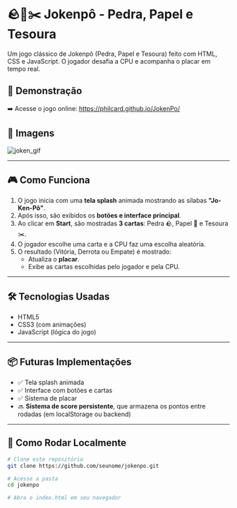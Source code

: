 # 🪨📄✂️ Jokenpô - Pedra, Papel e Tesoura

Um jogo clássico de Jokenpô (Pedra, Papel e Tesoura) feito com HTML, CSS e JavaScript. O jogador desafia a CPU e acompanha o placar em tempo real.

## 🚀 Demonstração

➡️ Acesse o jogo online: https://philcard.github.io/JokenPo/

## 📸 Imagens
<div align="start">
  <img src="assets/img/jokenpo.gif" alt="joken_gif">
</div>

---

## 🎮 Como Funciona

1. O jogo inicia com uma **tela splash** animada mostrando as sílabas **"Jo-Ken-Pô"**.
2. Após isso, são exibidos os **botões e interface principal**.
3. Ao clicar em **Start**, são mostradas **3 cartas**: Pedra 🪨, Papel 📄 e Tesoura ✂️.
4. O jogador escolhe uma carta e a CPU faz uma escolha aleatória.
5. O resultado (Vitória, Derrota ou Empate) é mostrado:
   - Atualiza o **placar**.
   - Exibe as cartas escolhidas pelo jogador e pela CPU.

---

## 🛠️ Tecnologias Usadas

- HTML5
- CSS3 (com animações)
- JavaScript (lógica do jogo)

---

## 📦 Futuras Implementações

- ✅ Tela splash animada
- ✅ Interface com botões e cartas
- ✅ Sistema de placar
- 🔜 **Sistema de score persistente**, que armazena os pontos entre rodadas (em localStorage ou backend)

---

## 🧩 Como Rodar Localmente

```bash
# Clone este repositório
git clone https://github.com/seunome/jokenpo.git

# Acesse a pasta
cd jokenpo

# Abra o index.html em seu navegador
